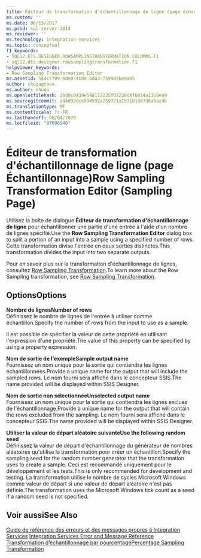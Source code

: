 ```yaml
---
title: Éditeur de transformation d’échantillonnage de ligne (page échantillonnage) | Microsoft Docs
ms.custom: ''
ms.date: 06/13/2017
ms.prod: sql-server-2014
ms.reviewer: ''
ms.technology: integration-services
ms.topic: conceptual
f1_keywords:
- SQL12.DTS.DESIGNER.ROWSAMPLINGTRANSFORMATION.COLUMNS.F1
- sql12.dts.designer.rowsamplingtransformation.f1
helpviewer_keywords:
- Row Sampling Transformation Editor
ms.assetid: 544c7709-6de0-4c08-bda3-759985be9a05
author: chugugrace
ms.author: chugu
ms.openlocfilehash: 26d0c0439e548172225f02220d8f6814a1168ea9
ms.sourcegitcommit: ad4d92dce894592a259721a1571b1d8736abacdb
ms.translationtype: MT
ms.contentlocale: fr-FR
ms.lasthandoff: 08/04/2020
ms.locfileid: "87696940"
---
```

# <a name="row-sampling-transformation-editor-sampling-page"></a><span data-ttu-id="788f4-102">Éditeur de transformation d'échantillonnage de ligne (page Échantillonnage)</span><span class="sxs-lookup"><span data-stu-id="788f4-102">Row Sampling Transformation Editor (Sampling Page)</span></span>
  <span data-ttu-id="788f4-103">Utilisez la boîte de dialogue **Éditeur de transformation d'échantillonnage de ligne** pour échantillonner une partie d'une entrée à l'aide d'un nombre de lignes spécifié.</span><span class="sxs-lookup"><span data-stu-id="788f4-103">Use the **Row Sampling Transformation Editor** dialog box to split a portion of an input into a sample using a specified number of rows.</span></span> <span data-ttu-id="788f4-104">Cette transformation divise l'entrée en deux sorties distinctes.</span><span class="sxs-lookup"><span data-stu-id="788f4-104">This transformation divides the input into two separate outputs.</span></span>  
  
 <span data-ttu-id="788f4-105">Pour en savoir plus sur la transformation d'échantillonnage de lignes, consultez [Row Sampling Transformation](data-flow/transformations/row-sampling-transformation.md).</span><span class="sxs-lookup"><span data-stu-id="788f4-105">To learn more about the Row Sampling transformation, see [Row Sampling Transformation](data-flow/transformations/row-sampling-transformation.md).</span></span>  
  
## <a name="options"></a><span data-ttu-id="788f4-106">Options</span><span class="sxs-lookup"><span data-stu-id="788f4-106">Options</span></span>  
 <span data-ttu-id="788f4-107">**Nombre de lignes**</span><span class="sxs-lookup"><span data-stu-id="788f4-107">**Number of rows**</span></span>  
 <span data-ttu-id="788f4-108">Définissez le nombre de lignes de l'entrée à utiliser comme échantillon.</span><span class="sxs-lookup"><span data-stu-id="788f4-108">Specify the number of rows from the input to use as a sample.</span></span>  
  
 <span data-ttu-id="788f4-109">Il est possible de spécifier la valeur de cette propriété en utilisant l'expression d'une propriété.</span><span class="sxs-lookup"><span data-stu-id="788f4-109">The value of this property can be specified by using a property expression.</span></span>  
  
 <span data-ttu-id="788f4-110">**Nom de sortie de l'exemple**</span><span class="sxs-lookup"><span data-stu-id="788f4-110">**Sample output name**</span></span>  
 <span data-ttu-id="788f4-111">Fournissez un nom unique pour la sortie qui contiendra les lignes échantillonnées.</span><span class="sxs-lookup"><span data-stu-id="788f4-111">Provide a unique name for the output that will include the sampled rows.</span></span> <span data-ttu-id="788f4-112">Le nom fourni sera affiché dans le concepteur SSIS.</span><span class="sxs-lookup"><span data-stu-id="788f4-112">The name provided will be displayed within SSIS Designer.</span></span>  
  
 <span data-ttu-id="788f4-113">**Nom de sortie non sélectionnée**</span><span class="sxs-lookup"><span data-stu-id="788f4-113">**Unselected output name**</span></span>  
 <span data-ttu-id="788f4-114">Fournissez un nom unique pour la sortie qui contiendra les lignes exclues de l'échantillonnage.</span><span class="sxs-lookup"><span data-stu-id="788f4-114">Provide a unique name for the output that will contain the rows excluded from the sampling.</span></span> <span data-ttu-id="788f4-115">Le nom fourni sera affiché dans le concepteur SSIS.</span><span class="sxs-lookup"><span data-stu-id="788f4-115">The name provided will be displayed within SSIS Designer.</span></span>  
  
 <span data-ttu-id="788f4-116">**Utiliser la valeur de départ aléatoire suivante**</span><span class="sxs-lookup"><span data-stu-id="788f4-116">**Use the following random seed**</span></span>  
 <span data-ttu-id="788f4-117">Définissez la valeur de départ d'échantillonnage du générateur de nombres aléatoires qu'utilise la transformation pour créer un échantillon.</span><span class="sxs-lookup"><span data-stu-id="788f4-117">Specify the sampling seed for the random number generator that the transformation uses to create a sample.</span></span> <span data-ttu-id="788f4-118">Ceci est recommandé uniquement pour le développement et les tests.</span><span class="sxs-lookup"><span data-stu-id="788f4-118">This is only recommended for development and testing.</span></span> <span data-ttu-id="788f4-119">La transformation utilise le nombre de cycles Microsoft Windows comme valeur de départ si une valeur de départ aléatoire n'est pas définie.</span><span class="sxs-lookup"><span data-stu-id="788f4-119">The transformation uses the Microsoft Windows tick count as a seed if a random seed is not specified.</span></span>  
  
## <a name="see-also"></a><span data-ttu-id="788f4-120">Voir aussi</span><span class="sxs-lookup"><span data-stu-id="788f4-120">See Also</span></span>  
 <span data-ttu-id="788f4-121">[Guide de référence des erreurs et des messages propres à Integration Services](../../2014/integration-services/integration-services-error-and-message-reference.md) </span><span class="sxs-lookup"><span data-stu-id="788f4-121">[Integration Services Error and Message Reference](../../2014/integration-services/integration-services-error-and-message-reference.md) </span></span>  
 [<span data-ttu-id="788f4-122">Transformation d’échantillonnage par pourcentage</span><span class="sxs-lookup"><span data-stu-id="788f4-122">Percentage Sampling Transformation</span></span>](data-flow/transformations/percentage-sampling-transformation.md)  
  
  
